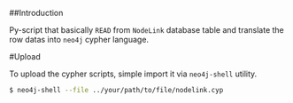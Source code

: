 ##Introduction

Py-script that basically `READ` from `NodeLink` database table and translate the row datas into `neo4j` cypher language.



#Upload

To upload the cypher scripts, simple import it via `neo4j-shell` utility.

```sh
$ neo4j-shell --file ../your/path/to/file/nodelink.cyp

```

